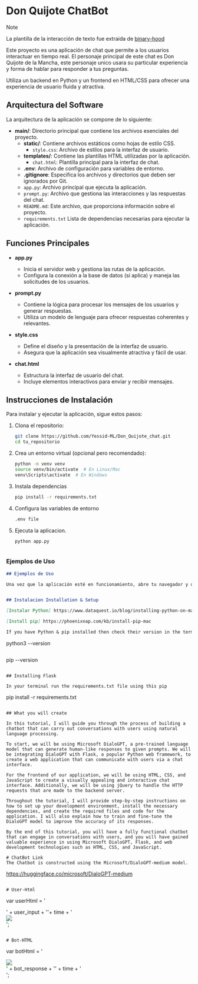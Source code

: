 # Don Quijote ChatBot


>[!NOTE]
> La plantilla de la interacción de texto fue extraida de [binary-hood](https://github.com/binary-hood/ChatBot-Starter)

Este proyecto es una aplicación de chat que permite a los usuarios interactuar en tiempo real. 
El personaje principal de este chat es Don Quijote de la Mancha, este personaje unico usara su particular experiencia y forma de hablar para responder a tus preguntas.

Utiliza un backend en Python y un frontend en HTML/CSS para ofrecer una experiencia de usuario fluida y atractiva.


## Arquitectura del Software

La arquitectura de la aplicación se compone de lo siguiente:

  - **main/**: Directorio principal que contiene los archivos esenciales del proyecto.
      - **static/**: Contiene archivos estáticos como hojas de estilo CSS.
         - `style.css`: Archivo de estilos para la interfaz de usuario.
      - **templates/**: Contiene las plantillas HTML utilizadas por la aplicación.
         - `chat.html`: Plantilla principal para la interfaz de chat.
      - **.env**: Archivo de configuración para variables de entorno.
      - **.gitignore**: Especifica los archivos y directorios que deben ser ignorados por Git.
      - `app.py`: Archivo principal que ejecuta la aplicación.
      - `prompt.py`: Archivo que gestiona las interacciones y las respuestas del chat.
      - `README.md`: Este archivo, que proporciona información sobre el proyecto.
      - `requirements.txt` Lista de dependencias necesarias para ejecutar la aplicación.
  


## Funciones Principales

- **app.py**
  - Inicia el servidor web y gestiona las rutas de la aplicación.
  - Configura la conexión a la base de datos (si aplica) y maneja las solicitudes de los usuarios.

- **prompt.py**
  - Contiene la lógica para procesar los mensajes de los usuarios y generar respuestas.
  - Utiliza un modelo de lenguaje para ofrecer respuestas coherentes y relevantes.

- **style.css**
  - Define el diseño y la presentación de la interfaz de usuario.
  - Asegura que la aplicación sea visualmente atractiva y fácil de usar.

- **chat.html**
  - Estructura la interfaz de usuario del chat.
  - Incluye elementos interactivos para enviar y recibir mensajes.


## Instrucciones de Instalación

Para instalar y ejecutar la aplicación, sigue estos pasos:

1. Clona el repositorio:
   ```bash
   git clone https://github.com/Yessid-ML/Don_Quijote_chat.git
   cd tu_repositorio
2. Crea un entorno virtual (opcional pero recomendado):
    ```bash
    python -m venv venv
    source venv/bin/activate  # En Linux/Mac
    venv\Scripts\activate  # En Windows
3. Instala dependencias
    ```bash
    pip install -r requirements.txt
4. Configura las variables de entorno
    ```bash
    .env file
5. Ejecuta la aplicacion.
    ```bash
    python app.py



### Ejemplos de Uso
```markdown
## Ejemplos de Uso

Una vez que la aplicación esté en funcionamiento, abre tu navegador y dirígete a `http://localhost:5000` para acceder a la interfaz de chat. Puedes empezar a enviar mensajes y recibir respuestas en tiempo real.


## Instalacion Installation & Setup

[Instalar Python] https://www.dataquest.io/blog/installing-python-on-mac/

[Install pip] https://phoenixnap.com/kb/install-pip-mac

If you have Python & pip installed then check their version in the terminal or command line tools

```
python3 --version
```

```
pip --version
```

## Installing Flask

In your terminal run the requirements.txt file using this pip

```
pip install -r requirements.txt
```

## What you will create

In this tutorial, I will guide you through the process of building a chatbot that can carry out conversations with users using natural language processing.

To start, we will be using Microsoft DialoGPT, a pre-trained language model that can generate human-like responses to given prompts. We will be integrating DialoGPT with Flask, a popular Python web framework, to create a web application that can communicate with users via a chat interface.

For the frontend of our application, we will be using HTML, CSS, and JavaScript to create a visually appealing and interactive chat interface. Additionally, we will be using jQuery to handle the HTTP requests that are made to the backend server.

Throughout the tutorial, I will provide step-by-step instructions on how to set up your development environment, install the necessary dependencies, and create the required files and code for the application. I will also explain how to train and fine-tune the DialoGPT model to improve the accuracy of its responses.

By the end of this tutorial, you will have a fully functional chatbot that can engage in conversations with users, and you will have gained valuable experience in using Microsoft DialoGPT, Flask, and web development technologies such as HTML, CSS, and JavaScript.

# ChatBot Link
The Chatbot is constructed using the Microsoft/DialoGPT-medium model.

```
https://huggingface.co/microsoft/DialoGPT-medium
```

# User-Html

```
var userHtml = '<div class="d-flex justify-content-end mb-4"><div class="msg_cotainer_send">' + user_input + '<span class="msg_time_send">'+ time + 
    '</span></div><div class="img_cont_msg"><img src="https://i.ibb.co/d5b84Xw/Untitled-design.png" class="rounded-circle user_img_msg"></div></div>';
```

# Bot-HTML

```
var botHtml = '<div class="d-flex justify-content-start mb-4"><div class="img_cont_msg"><img src="https://i.ibb.co/fSNP7Rz/icons8-chatgpt-512.png" class="rounded-circle user_img_msg"></div><div class="msg_cotainer">' + bot_response + '<span class="msg_time">' + time + '</span></div></div>';
```